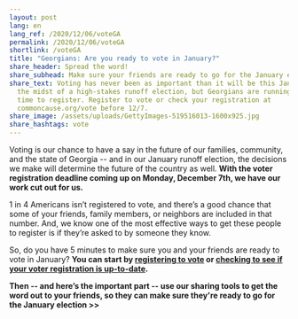 ```yaml
---
layout: post
lang: en
lang_ref: /2020/12/06/voteGA
permalink: /2020/12/06/voteGA
shortlink: /voteGA
title: "Georgians: Are you ready to vote in January?"
share_header: Spread the word!
share_subhead: Make sure your friends are ready to go for the January election.
share_text: Voting has never been as important than it will be this January, in
  the midst of a high-stakes runoff election, but Georgians are running out of
  time to register. Register to vote or check your registration at
  commoncause.org/vote before 12/7.
share_image: /assets/uploads/GettyImages-519516013-1600x925.jpg
share_hashtags: vote
---
```

Voting is our chance to have a say in the future of our families, community, and the state of Georgia -- and in our January runoff election, the decisions we make will determine the future of the country as well. **With the voter registration deadline coming up on Monday, December 7th, we have our work cut out for us.**

1 in 4 Americans isn’t registered to vote, and there’s a good chance that some of your friends, family members, or neighbors are included in that number. And, we know one of the most effective ways to get these people to register is if they’re asked to by someone they know.

So, do you have 5 minutes to make sure you and your friends are ready to vote in January? **You can start by [registering to vote](https://www.commoncause.org/voting-tools/register-to-vote/) or [checking to see if your voter registration is up-to-date](https://www.commoncause.org/voting-tools/verify-your-voter-registration-status/).**

**Then -- and here’s the important part -- use our sharing tools to get the word out to your friends, so they can make sure they're ready to go for the January election >>**